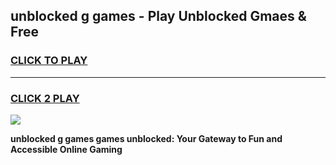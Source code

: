 
## unblocked g games - Play Unblocked Gmaes & Free
<h3>
<a href="https://premium.freeplayer.one?title=unblocked_g_games&ref=19F">CLICK TO PLAY</a></h3>
<hr>

<h3>
<a href="https://premium.freeplayer.one?title=unblocked_g_games&ref=19F">CLICK 2 PLAY</a>
  
</h3>

<a href="https://premium.freeplayer.one?title=unblocked_g_games&ref=19F/"><img src="https://clearcache.store/games.png"></a>


**unblocked g games games unblocked: Your Gateway to Fun and Accessible Online Gaming**
